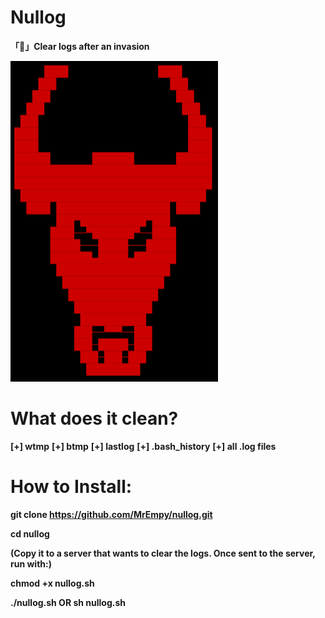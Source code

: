 # Nullog
**「🧹」Clear logs after an invasion**

![](image.png)

# What does it clean?

**[+] wtmp**
**[+] btmp**
**[+] lastlog**
**[+] .bash_history**
**[+] all .log files**

# How to Install:

**git clone https://github.com/MrEmpy/nullog.git**

**cd nullog**

**(Copy it to a server that wants to clear the logs. Once sent to the server, run with:)**

**chmod +x nullog.sh**

**./nullog.sh OR sh nullog.sh**
